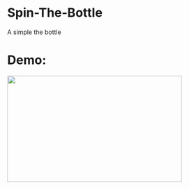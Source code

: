# Spin-The-Bottle
A simple the bottle
# Demo:

<img src="https://github.com/Avinash-dev-code/Spin-The-Bottle/blob/master/demo1.gif" height=245 width=400>
</img>
